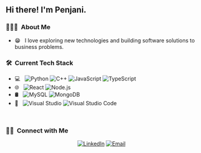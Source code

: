 <h2> Hi there! I'm Penjani.</h2>

<h3> 👨🏻‍💻 &nbsp;About Me </h3>

- 😁 &nbsp; I love exploring new technologies and building software solutions to business problems.

<h3> 🛠 &nbsp;Current Tech Stack</h3>

- 💻 &nbsp;
  ![Python](https://img.shields.io/badge/-Python-333333?style=flat&logo=python)
  ![C++](https://img.shields.io/badge/-C++-333333?style=flat&logo=C%2B%2B&logoColor=00599C)
  ![JavaScript](https://img.shields.io/badge/-JavaScript-333333?style=flat&logo=JavaScript&logoColor=00599C)
  ![TypeScript](https://img.shields.io/badge/-TypeScript-333333?style=flat&logo=TypeScript&logoColor=00599C)
- 🌐 &nbsp;
  ![React](https://img.shields.io/badge/-React-333333?style=flat&logo=react)
  ![Node.js](https://img.shields.io/badge/-Node.js-333333?style=flat&logo=node.js)
- 🛢 &nbsp;
  ![MySQL](https://img.shields.io/badge/-MySQL-333333?style=flat&logo=mysql)
  ![MongoDB](https://img.shields.io/badge/-MongoDB-333333?style=flat&logo=mongodb)
- 🔧 &nbsp;
  ![Visual Studio](https://img.shields.io/badge/-Visual%20Studio-333333?style=flat&logo=visual-studio&logoColor=007ACC)
  ![Visual Studio Code](https://img.shields.io/badge/-Visual%20Studio%20Code-333333?style=flat&logo=visual-studio-code&logoColor=007ACC)

<br/>

<h3> 🤝🏻 &nbsp;Connect with Me </h3>

<p align="center">
<a href="https://www.linkedin.com/in/penjani/"><img alt="LinkedIn" src="https://img.shields.io/badge/LinkedIn-Penjani%20Mkandawire-blue?style=flat-square&logo=linkedin"></a>
<a href="mailto:mkandawire15@gmail.com"><img alt="Email" src="https://img.shields.io/badge/Email-mkandawire15@gmail.com-blue?style=flat-square&logo=gmail"></a>
</p>
